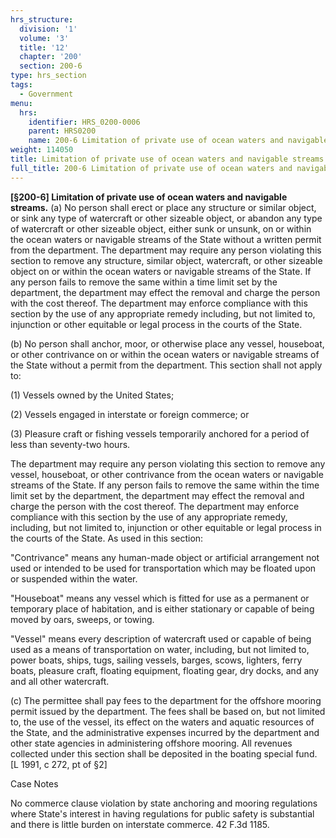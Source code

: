 ```yaml
---
hrs_structure:
  division: '1'
  volume: '3'
  title: '12'
  chapter: '200'
  section: 200-6
type: hrs_section
tags:
  - Government
menu:
  hrs:
    identifier: HRS_0200-0006
    parent: HRS0200
    name: 200-6 Limitation of private use of ocean waters and navigable streams
weight: 114050
title: Limitation of private use of ocean waters and navigable streams
full_title: 200-6 Limitation of private use of ocean waters and navigable streams
---
```

**[§200-6] Limitation of private use of ocean waters and navigable streams.** (a) No person shall erect or place any structure or similar object, or sink any type of watercraft or other sizeable object, or abandon any type of watercraft or other sizeable object, either sunk or unsunk, on or within the ocean waters or navigable streams of the State without a written permit from the department. The department may require any person violating this section to remove any structure, similar object, watercraft, or other sizeable object on or within the ocean waters or navigable streams of the State. If any person fails to remove the same within a time limit set by the department, the department may effect the removal and charge the person with the cost thereof. The department may enforce compliance with this section by the use of any appropriate remedy including, but not limited to, injunction or other equitable or legal process in the courts of the State.

(b) No person shall anchor, moor, or otherwise place any vessel, houseboat, or other contrivance on or within the ocean waters or navigable streams of the State without a permit from the department. This section shall not apply to:

(1) Vessels owned by the United States;

(2) Vessels engaged in interstate or foreign commerce; or

(3) Pleasure craft or fishing vessels temporarily anchored for a period of less than seventy-two hours.

The department may require any person violating this section to remove any vessel, houseboat, or other contrivance from the ocean waters or navigable streams of the State. If any person fails to remove the same within the time limit set by the department, the department may effect the removal and charge the person with the cost thereof. The department may enforce compliance with this section by the use of any appropriate remedy, including, but not limited to, injunction or other equitable or legal process in the courts of the State. As used in this section:

"Contrivance" means any human-made object or artificial arrangement not used or intended to be used for transportation which may be floated upon or suspended within the water.

"Houseboat" means any vessel which is fitted for use as a permanent or temporary place of habitation, and is either stationary or capable of being moved by oars, sweeps, or towing.

"Vessel" means every description of watercraft used or capable of being used as a means of transportation on water, including, but not limited to, power boats, ships, tugs, sailing vessels, barges, scows, lighters, ferry boats, pleasure craft, floating equipment, floating gear, dry docks, and any and all other watercraft.

(c) The permittee shall pay fees to the department for the offshore mooring permit issued by the department. The fees shall be based on, but not limited to, the use of the vessel, its effect on the waters and aquatic resources of the State, and the administrative expenses incurred by the department and other state agencies in administering offshore mooring. All revenues collected under this section shall be deposited in the boating special fund. [L 1991, c 272, pt of §2]

Case Notes

No commerce clause violation by state anchoring and mooring regulations where State's interest in having regulations for public safety is substantial and there is little burden on interstate commerce. 42 F.3d 1185.